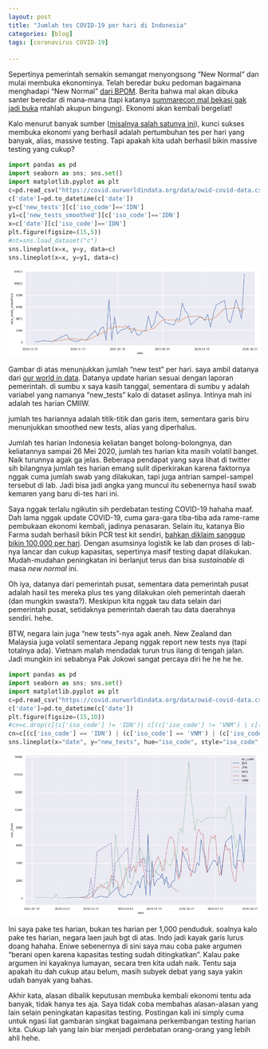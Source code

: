 ```yaml
---
layout: post
title: "Jumlah tes COVID-19 per hari di Indonesia"
categories: [blog]
tags: [coronavirus COVID-19]

---
```


Sepertinya pemerintah semakin semangat menyongsong “New Normal” dan mulai membuka ekonominya. Telah beredar buku pedoman bagaimana menghadapi “New Normal” [dari BPOM](https://investor.id/lifestyle/bpom-menerbitkan-buku-panduan-lengkap-covid19). Berita bahwa mal akan dibuka santer beredar di mana-mana (tapi katanya [summarecon mal bekasi gak jadi buka](https://metro.tempo.co/read/1346375/ini-agenda-presiden-jokowi-ke-bekasi-siang-ini-bukan-buka-mal) ntahlah akupun bingung). Ekonomi akan kembali bergeliat!

Kalo menurut banyak sumber ([misalnya salah satunya ini](https://www.abc.net.au/indonesian/2020-05-27/who-mengatakan-gelombang-pertama-covid-19-masih-tinggi/12291202)), kunci sukses membuka ekonomi yang berhasil adalah pertumbuhan tes per hari yang banyak, alias, massive testing. Tapi apakah kita udah berhasil bikin massive testing yang cukup?


```python
import pandas as pd
import seaborn as sns; sns.set()
import matplotlib.pyplot as plt
c=pd.read_csv("https://covid.ourworldindata.org/data/owid-covid-data.csv")
c['date']=pd.to_datetime(c['date'])
y=c['new_tests'][c['iso_code']=='IDN']
y1=c['new_tests_smoothed'][c['iso_code']=='IDN']
x=c['date'][c['iso_code']=='IDN']
plt.figure(figsize=(15,5))
#nt=sns.load_dataset("c")
sns.lineplot(x=x, y=y, data=c)
sns.lineplot(x=x, y=y1, data=c)
```

![png](/images/output_1_1.png)


Gambar di atas menunjukkan jumlah “new test” per hari. saya ambil datanya dari [our world in data](https://ourworldindata.org/coronavirus-data). Datanya update harian sesuai dengan laporan pemerintah. di sumbu x saya kasih tanggal, sementara di sumbu y adalah variabel yang namanya “new_tests” kalo di dataset aslinya. Intinya mah ini adalah tes harian CMIIW.

jumlah tes hariannya adalah titik-titik dan garis item, sementara garis biru menunjukkan smoothed new tests, alias yang diperhalus.

Jumlah tes harian Indonesia keliatan banget bolong-bolongnya, dan keliatannya sampai 26 Mei 2020, jumlah tes harian kita masih volatil banget. Naik turunnya agak ga jelas. Beberapa pendapat yang saya lihat di twitter sih bilangnya jumlah tes harian emang sulit diperkirakan karena faktornya nggak cuma jumlah swab yang dilakukan, tapi juga antrian sampel-sampel tersebut di lab. Jadi bisa jadi angka yang muncul itu sebenernya hasil swab kemaren yang baru di-tes hari ini.

Saya nggak terlalu ngikutin sih perdebatan testing COVID-19 hahaha maaf. Dah lama nggak update COVID-19, cuma gara-gara tiba-tiba ada rame-rame pembukaan ekonomi kembali, jadinya penasaran. Selain itu, katanya Bio Farma sudah berhasil bikin PCR test kit sendiri, [bahkan diklaim sanggup bikin 100,000 per hari](https://tirto.id/jokowi-klaim-indonesia-produksi-alat-rapid-tes-pcr-100-ribu-hari-fzhZ). Dengan asumsinya logistik ke lab dan proses di lab-nya lancar dan cukup kapasitas, sepertinya masif testing dapat dilakukan. Mudah-mudahan peningkatan ini berlanjut terus dan bisa *sustainable* di masa *new normal* ini.

Oh iya, datanya dari pemerintah pusat, sementara data pemerintah pusat adalah hasil tes mereka plus tes yang dilakukan oleh pemerintah daerah (dan mungkin swasta?). Meskipun kita nggak tau data selain dari pemerintah pusat, setidaknya pemerintah daerah tau data daerahnya sendiri. hehe.

BTW, negara lain juga “new tests”-nya agak aneh. New Zealand dan Malaysia juga volatil sementara Jepang nggak report new tests nya (tapi totalnya ada). Vietnam malah mendadak turun trus ilang di tengah jalan. Jadi mungkin ini sebabnya Pak Jokowi sangat percaya diri he he he he.


```python
import pandas as pd
import seaborn as sns; sns.set()
import matplotlib.pyplot as plt
c=pd.read_csv("https://covid.ourworldindata.org/data/owid-covid-data.csv")
c['date']=pd.to_datetime(c['date'])
plt.figure(figsize=(15,10))
#cn=c.drop(c[(c['iso_code'] != 'IDN')| c[(c['iso_code'] != 'VNM') | c[(c['iso_code'] != 'SGP') | c[(c['iso_code'] != 'AUS') | c[(c['iso_code'] != 'MYS')].index)
cn=c[(c['iso_code'] == 'IDN') | (c['iso_code'] == 'VNM') | (c['iso_code'] == 'MYS') | (c['iso_code'] == 'JPN') | (c['iso_code'] == 'NZL')]
sns.lineplot(x="date", y="new_tests", hue="iso_code", style="iso_code",data=cn)
```

![png](/images/output_3_1.png)


Ini saya pake tes harian, bukan tes harian per 1,000 penduduk. soalnya kalo pake tes harian, negara laen jauh bgt di atas. Indo jadi kayak garis lurus doang hahaha. Eniwe sebenernya di sini saya mau coba pake argumen “berani open karena kapasitas testing sudah ditingkatkan”. Kalau pake argumen ini kayaknya lumayan, secara tren kita udah naik. Tentu saja apakah itu dah cukup atau belum, masih subyek debat yang saya yakin udah banyak yang bahas.

Akhir kata, alasan dibalik keputusan membuka kembali ekonomi tentu ada banyak, tidak hanya tes aja. Saya tidak coba membahas alasan-alasan yang lain selain peningkatan kapasitas testing. Postingan kali ini simply cuma untuk ngasi liat gambaran singkat bagaimana perkembangan testing harian kita. Cukup lah yang lain biar menjadi perdebatan orang-orang yang lebih ahli hehe.
